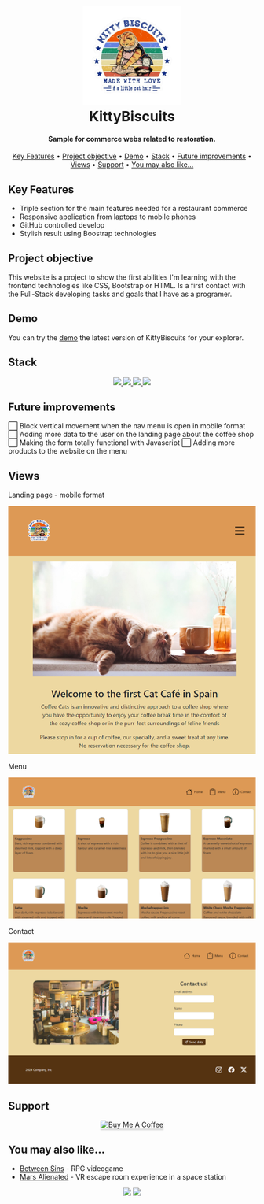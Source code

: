 <h1 align="center">
  <br>
  <a href="http://www.amitmerchant.com/electron-markdownify"><img src="/img/icon.png" alt="Markdownify" width="200"></a>
  <br>
  KittyBiscuits
  <br>
</h1>

<h4 align="center">Sample for commerce webs related to restoration.</h4>

<p align="center">
  <a href="#key-features">Key Features</a> •
  <a href="#project-objective">Project objective</a> •
  <a href="#demo">Demo</a> •
  <a href="#stack">Stack</a> •
  <a href="#future-improvements">Future improvements</a> •
  <a href="#views">Views</a> •
  <a href="#support">Support</a> •
  <a href="#you-may-also-like">You may also like...</a>
</p>

## Key Features

* Triple section for the main features needed for a restaurant commerce
* Responsive application from laptops to mobile phones
* GitHub controlled develop
* Stylish result using Boostrap technologies

## Project objective

This website is a project to show the first abilities I'm learning with the frontend technologies like CSS, Bootstrap or HTML. Is a first contact with the Full-Stack developing tasks and goals that I have as a programer.

## Demo

You can try the [demo](https://cariblagit.github.io/KittyBiscuits/) the latest version of KittyBiscuits for your explorer.

## Stack
<div align="center">
<a href="https://lenguajehtml.com/html/">
    <img src= "https://img.shields.io/badge/HTML5-E34F26?style=for-the-badge&logo=html5&logoColor=white"/>
</a>
<a href="https://developer.mozilla.org/en-US/docs/Web/CSS/Reference">
    <img src= "https://img.shields.io/badge/CSS3-1572B6?style=for-the-badge&logo=css3&logoColor=white"/>
</a>
<a href="https://getbootstrap.com/">
    <img src= "https://img.shields.io/badge/Bootstrap-563D7C?style=for-the-badge&logo=bootstrap&logoColor=white"/>
</a>
<a href="https://developer.mozilla.org/es/docs/Web/JavaScript">
    <img src= "https://img.shields.io/badge/javascipt-EFD81D?style=for-the-badge&logo=javascript&logoColor=black"/>
</a>
 </div>

## Future improvements

⬜ Block vertical movement when the nav menu is open in mobile format
⬜ Adding more data to the user on the landing page about the coffee shop
⬜ Making the form totally functional with Javascript
⬜ Adding more products to the website on the menu

## Views

Landing page - mobile format

<img src="./img/views/index.png">

Menu

<img src="./img/views/menu.png">

Contact

<img src="./img/views/contact.png">

## Support

<div align="center">
<a href="https://www.youtube.com/watch?v=dQw4w9WgXcQ&ab_channel=RickAstley" target="_blank"><img src="https://www.buymeacoffee.com/assets/img/custom_images/purple_img.png" alt="Buy Me A Coffee" style="height: 41px !important;width: 174px !important; box-shadow: 0px 3px 2px 0px rgba(190, 190, 190, 0.5) !important;-webkit-box-shadow: 0px 3px 2px 0px rgba(190, 190, 190, 0.5) !important;" ></a>
</div>

## You may also like...

- [Between Sins](https://gitlab.com/daghdha1/betweensins) - RPG videogame 
- [Mars Alienated](https://gitlab.com/AdrianGarciaAndreu/mars-alienated-rv-htc) - VR escape room experience in a space station

<div align="center">
<a href="https://www.linkedin.com/in/carlos-ibañez-lamas-74487b228/" target="_blank"><img src="https://img.shields.io/badge/-LinkedIn-%230077B5?style=for-the-badge&logo=linkedin&logoColor=white" target="_blank"></a>
<a href="https://gitlab.com/CariblaGTI" target="_blank"><img src="https://img.shields.io/badge/GitLab-330F63?style=for-the-badge&logo=gitlab&logoColor=white" target="_blank"></a>
</div>
